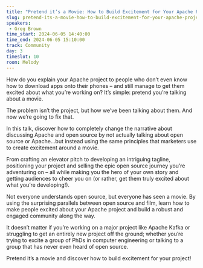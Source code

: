 ```yaml
---
title: "Pretend it’s a Movie: How to Build Excitement for Your Apache Project"
slug: pretend-its-a-movie-how-to-build-excitement-for-your-apache-project
speakers:
 - Greg Brown
time_start: 2024-06-05 14:40:00
time_end: 2024-06-05 15:10:00
track: Community
day: 3
timeslot: 10
room: Melody
---
```


How do you explain your Apache project to people who don’t even know how to download apps onto their phones – and still manage to get them excited about what you’re working on? It’s simple: pretend you’re talking about a movie.
 
The problem isn’t the project, but how we’ve been talking about them. And now we’re going to fix that.
 
In this talk, discover how to completely change the narrative about discussing Apache and open source by not actually talking about open source or Apache...but instead using the same principles that marketers use to create excitement around a movie. 
  
From crafting an elevator pitch to developing an intriguing tagline, positioning your project and selling the epic open source journey you’re adventuring on – all while making you the hero of your own story and getting audiences to cheer you on (or rather, get them truly excited about what you’re developing!).
 
Not everyone understands open source, but everyone has seen a movie. By using the surprising parallels between open source and film, learn how to make people excited about your Apache project and build a robust and engaged community along the way.
 
It doesn’t matter if you’re working on a major project like Apache Kafka or struggling to get an entirely new project off the ground; whether you’re trying to excite a group of PhDs in computer engineering or talking to a group that has never even heard of open source.
 
Pretend it’s a movie and discover how to build excitement for your project!